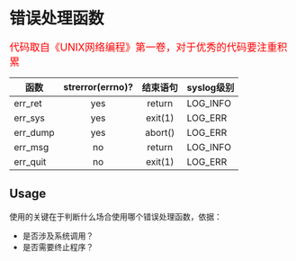 # 错误处理函数
<font color = red size = 4> 代码取自《UNIX网络编程》第一卷，对于优秀的代码要注重积累 </font>  

|函数|strerror(errno)?|结束语句|syslog级别|
|----|:----:|:----:|----|
|err_ret|yes|return|LOG_INFO|
|err_sys|yes|exit(1)|LOG_ERR|
|err_dump|yes|abort()|LOG_ERR|
|err_msg|no|return|LOG_INFO|
|err_quit|no|exit(1)|LOG_ERR| 

## Usage
使用的关键在于判断什么场合使用哪个错误处理函数，依据： 
* 是否涉及系统调用？
* 是否需要终止程序？
